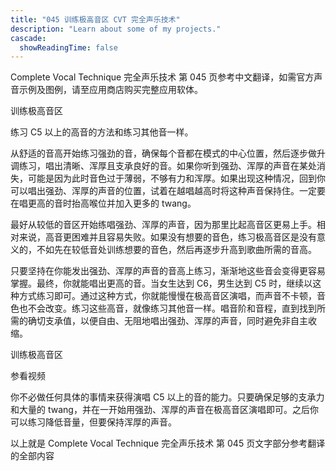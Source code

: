 ```yaml
---
title: "045 训练极高音区 CVT 完全声乐技术"
description: "Learn about some of my projects."
cascade:
  showReadingTime: false
---
```


Complete Vocal Technique 完全声乐技术 第 045 页参考中文翻译，如需官方声音示例及图例，请至应用商店购买完整应用软体。

训练极高音区

练习 C5 以上的高音的方法和练习其他音一样。

从舒适的音高开始练习强劲的音，确保每个音都在模式的中心位置，然后逐步做升调练习，唱出清晰、浑厚且支承良好的音。如果你听到强劲、浑厚的声音在某处消失，可能是因为此时音色过于薄弱，不够有力和浑厚。如果出现这种情况，回到你可以唱出强劲、浑厚的声音的位置，试着在越唱越高时将这种声音保持住。一定要在唱更高的音时抬高喉位并加入更多的 twang。

最好从较低的音区开始练唱强劲、浑厚的声音，因为那里比起高音区更易上手。相对来说，高音更困难并且容易失败。如果没有想要的音色，练习极高音区是没有意义的，不如先在较低音处训练想要的音色，然后再逐步升高到歌曲所需的音高。

只要坚持在你能发出强劲、浑厚的声音的音高上练习，渐渐地这些音会变得更容易掌握。最终，你就能唱出更高的音。当女生达到 C6，男生达到 C5 时，继续以这种方式练习即可。通过这种方式，你就能慢慢在极高音区演唱，而声音不卡顿，音色也不会改变。练习这些高音，就像练习其他音一样。唱音阶和音程，直到找到所需的确切支承值，以便自由、无阻地唱出强劲、浑厚的声音，同时避免非自主收缩。

训练极高音区

参看视频

你不必做任何具体的事情来获得演唱 C5 以上的音的能力。只要确保足够的支承力和大量的 twang，并在一开始用强劲、浑厚的声音在极高音区演唱即可。之后你可以练习降低音量，但要保持浑厚的声音。

以上就是 Complete Vocal Technique 完全声乐技术 第 045 页文字部分参考翻译的全部内容